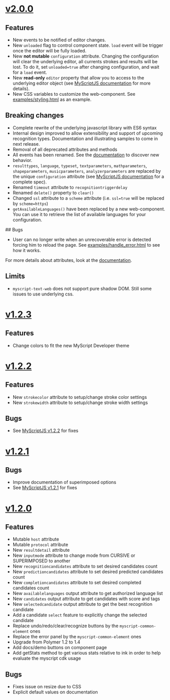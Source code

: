 # [v2.0.0](https://github.com/MyScript/myscript-text-web/tree/v2.0.0)

## Features
- New events to be notified of editor changes. 
- New `unloaded` flag to control component state. `load` event will be trigger once the editor will be fully loaded.
- New **not mutable** `configuration` attribute. Changing the configuration will clear the underlying editor, all currents strokes and results will be lost. To do it, set `unloaded=true` after changing configuration, and wait for a `load` event.
- New **read-only** `editor` property that allow you to access to the underlying editor object (see [MyScriptJS documentation]() for more details).
- New CSS variables to customize the web-component. See [examples/styling.html](examples/styling.html) as an example.
 
## Breaking changes
- Complete rewrite of the underlying javascript library with ES6 syntax
- Internal design improved to allow extensibility and support of upcoming recognition types. Documentation and illustrating samples to come in next release. 
- Removal of all deprecated attributes and methods
- All events has been renamed. See the [documentation](docs/index.html) to discover new behavior.
- `resulttypes`, `language`, `typeset`, `textparameters`, `mathparameters`, `shapeparameters`, `musicparameters`, `analyzerparameters` are replaced by the unique `configuration` attribute (see [MyScriptJS documentation]() for a complete spec).
- Renamed `timeout` attribute to `recognitiontriggerdelay`
- Renamed `delete()` property to `clear()`
- Changed `ssl` attribute to a `scheme` attribute (i.e. `ssl=true` will be replaced by `scheme=https`)
- `getAvailableLanguages()` have been replaced by a new web-component. You can use it to retrieve the list of available languages for your configuration.

## Bugs
- User can no longer write when an unrecoverable error is detected forcing him to reload the page. See [examples/handle_error.html](examples/handle_error.html) to see how it works.

For more details about attributes, look at the [documentation](docs/index.html).

## Limits
- `myscript-text-web` does not support pure shadow DOM. Still some issues to use underlying css.

# [v1.2.3](https://github.com/MyScript/myscript-text-web/tree/v1.2.3)

## Features
- Change colors to fit the new MyScript Developer theme

# [v1.2.2](https://github.com/MyScript/myscript-text-web/tree/v1.2.2)

## Features
- New `strokecolor` attribute to setup/change stroke color settings
- New `strokewidth` attribute to setup/change stroke width settings

## Bugs
- See [MyScriptJS v1.2.2](https://github.com/MyScript/MyScriptJS/tree/v1.2.2) for fixes

# [v1.2.1](https://github.com/MyScript/myscript-text-web/tree/v1.2.1)

## Bugs
- Improve documentation of superimposed options
- See [MyScriptJS v1.2.1](https://github.com/MyScript/MyScriptJS/tree/v1.2.1) for fixes

# [v1.2.0](https://github.com/MyScript/myscript-text-web/tree/v1.2.0)

## Features
- Mutable `host` attribute
- Mutable `protocol` attribute
- New `resultdetail` attribute 
- New `inputmode` attribute to change mode from CURSIVE or SUPERIMPOSED to another
- New `recognitioncandidates` attribute to set desired candidates count
- New `predictioncandidates` attribute to set desired predicted candidates count
- New `completioncandidates` attribute to set desired completed candidates count
- New `availablelanguages` output attribute to get authorized language list
- New `candidates` output attribute to get candidates with score and tags
- New `selectedcandidate` output attribute to get the best recognition candidate
- Add a candidate `select` feature to explicitly change the selected candidate
- Replace undo/redo/clear/recognize buttons by the `myscript-common-element` ones
- Replace the error panel by the `myscript-common-element` ones
- Upgrade from Polymer 1.2 to 1.4
- Add docs/demo buttons on component page
- Add getStats method to get various stats relative to ink in order to help evaluate the myscript cdk usage

## Bugs
- Fixes issue on resize due to CSS
- Explicit default values on documentation 
